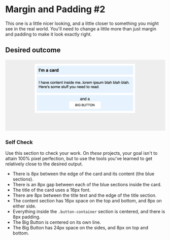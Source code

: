 # Margin and Padding #2

This one is a little nicer looking, and a little closer to something you might see in the real world. You'll need to change a little more than just margin and padding to make it look exactly right.

## Desired outcome

![desired outcome](./desired-outcome.png)

### Self Check

Use this section to check your work. On _these_ projects, your goal isn't to attain 100% pixel perfection, but to use the tools you've learned to get relatively close to the desired output.

-   There is 8px between the edge of the card and its content (the blue sections).
-   There is an 8px gap between each of the blue sections inside the card.
-   The title of the card uses a 16px font.
-   There are 8px between the title text and the edge of the title section.
-   The content section has 16px space on the top and bottom, and 8px on either side.
-   Everything inside the `.button-container` section is centered, and there is 8px padding.
-   The Big Button is centered on its own line.
-   The Big Button has 24px space on the sides, and 8px on top and bottom.
